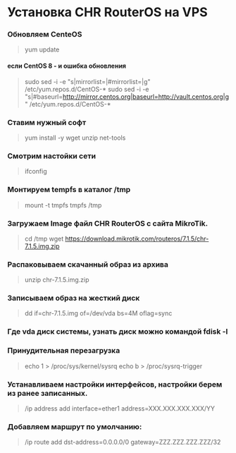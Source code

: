 # Установка CHR RouterOS на VPS

### Обновляем CenteOS
> yum update
> 
#### если CentOS 8 - и ошибка обновления
> sudo sed -i -e "s|mirrorlist=|#mirrorlist=|g" /etc/yum.repos.d/CentOS-*
> sudo sed -i -e "s|#baseurl=http://mirror.centos.org|baseurl=http://vault.centos.org|g" /etc/yum.repos.d/CentOS-*

### Ставим нужный софт
> yum install -y wget unzip net-tools
### Смотрим настойки сети
> ifconfig

### Монтируем tempfs в каталог /tmp
> mount -t tmpfs tmpfs /tmp
### Загружаем Image файл CHR RouterOS с сайта MikroTik.
> cd /tmp
> wget https://download.mikrotik.com/routeros/7.1.5/chr-7.1.5.img.zip
### Распаковываем скачанный образ из архива
> unzip chr-7.1.5.img.zip
### Записываем образ на жесткий диск
> dd if=chr-7.1.5.img of=/dev/vda bs=4M oflag=sync
### Где vda диск системы, узнать диск можно командой fdisk -l
### Принудительная перезагрузка
> echo 1 > /proc/sys/kernel/sysrq
> echo b > /proc/sysrq-trigger

### Устанавливаем настройки интерфейсов, настройки берем из ранее записанных.
> /ip address add interface=ether1 address=XXX.XXX.XXX.XXX/YY
### Добавляем маршрут по умолчанию:
> /ip route add dst-address=0.0.0.0/0 gateway=ZZZ.ZZZ.ZZZ.ZZZ/32
